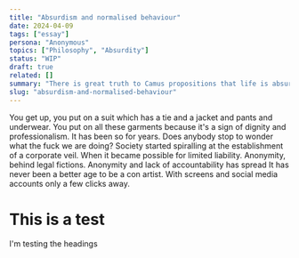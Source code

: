 ```yaml
---
title: "Absurdism and normalised behaviour"
date: 2024-04-09
tags: ["essay"]
persona: "Anonymous"
topics: ["Philosophy", "Absurdity"]
status: "WIP"
draft: true
related: []
summary: "There is great truth to Camus propositions that life is absurd. We often get so entrenched in normalised behaviour and ways of thinking that we forget that it's important to question why we do the things we do? Does it all even matter? Does it need to matter and why?"
slug: "absurdism-and-normalised-behaviour"
---
```


You get up, you put on a suit which has a tie and a jacket and pants and underwear. You put on all these garments because it's a sign of dignity and professionalism. It has been so for years. Does anybody stop to wonder what the fuck we are doing? Society started spiralling at the establishment of a corporate veil. When it became possible for limited liability. Anonymity, behind legal fictions. Anonymity and lack of accountability has spread It has never been a better age to be a con artist. With screens and social media accounts only a few clicks away.

# This is a test

I'm testing the headings
